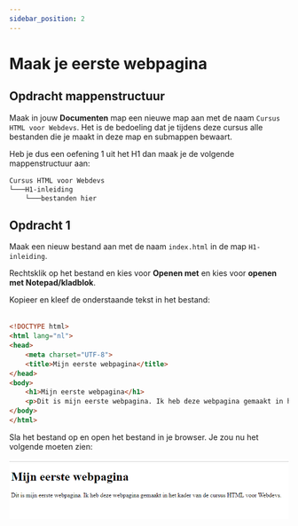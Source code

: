 ```yaml
---
sidebar_position: 2
---
```


# Maak je eerste webpagina

## Opdracht mappenstructuur

Maak in jouw **Documenten** map een nieuwe map aan met de naam  `Cursus HTML voor Webdevs`. Het is 
de bedoeling dat je tijdens deze cursus alle bestanden die je maakt in deze map en submappen bewaart.

Heb je dus een oefening 1 uit het H1 dan maak je de volgende mappenstructuur aan:

```
Cursus HTML voor Webdevs
└───H1-inleiding
    └───bestanden hier
```

## Opdracht 1

Maak een nieuw bestand aan met de naam `index.html` in de map `H1-inleiding`.

Rechtsklik op het bestand en kies voor **Openen met** en kies voor **openen met Notepad/kladblok**.

Kopieer en kleef de onderstaande tekst in het bestand:

```html

<!DOCTYPE html>
<html lang="nl">
<head>
    <meta charset="UTF-8">
    <title>Mijn eerste webpagina</title>
</head>
<body>
    <h1>Mijn eerste webpagina</h1>
    <p>Dit is mijn eerste webpagina. Ik heb deze webpagina gemaakt in het kader van de cursus HTML voor Webdevs.</p>
</body>
</html>
```

Sla het bestand op en open het bestand in je browser. Je zou nu het volgende moeten zien:

![Eerste webpagina](../assets/H1-inleiding/oefening1.png)

